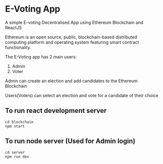 # E-Voting App
A simple E-voting Decentralised App using Ethereum Blockchain and ReactJS

Ethereum is an open source, public, blockchain-based distributed computing platform and operating system featuring smart contract functionality.

The E-Voting app has 2 main users:
1. Admin 
2. Voter

Admin can create an election and add candidates to the Ethereum Blockchain

Users(Voters) can select an election and vote for a candidate of their choice

## To run react development server

```
cd blockchain
npm start
```

## To run node server (Used for Admin login)
```
cd server
npm run dev
```

